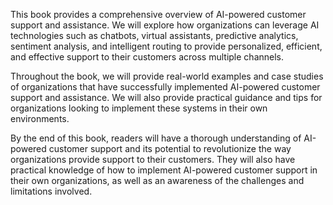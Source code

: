 

This book provides a comprehensive overview of AI-powered customer support and assistance. We will explore how organizations can leverage AI technologies such as chatbots, virtual assistants, predictive analytics, sentiment analysis, and intelligent routing to provide personalized, efficient, and effective support to their customers across multiple channels.

Throughout the book, we will provide real-world examples and case studies of organizations that have successfully implemented AI-powered customer support and assistance. We will also provide practical guidance and tips for organizations looking to implement these systems in their own environments.

By the end of this book, readers will have a thorough understanding of AI-powered customer support and its potential to revolutionize the way organizations provide support to their customers. They will also have practical knowledge of how to implement AI-powered customer support in their own organizations, as well as an awareness of the challenges and limitations involved.
